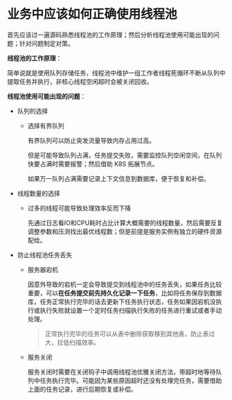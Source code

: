 # 业务中应该如何正确使用线程池

首先应该过一遍源码熟悉线程池的工作原理；然后分析线程池使用可能出现的问题；针对问题制定对策。

**线程池的工作原理**：

简单说就是使用队列存储任务，线程池中维护一组工作者线程死循环不断从队列中提取任务并执行，非核心线程空闲超时会被关闭回收。

**线程池使用可能出现的问题**：

+ 队列的选择

  + 选择有界队列

    有界队列可以防止突发流量导致内存占用过高。

    但是可能导致队列占满，任务提交失败，需要监控队列空闲空间，在队列快要占满时需要报警；然后借助 K8S 拓展节点。

    如果万一队列占满需要记录上下文信息到数据库，便于恢复和补偿。

+ 线程数量的选择

  + 过多的线程可能导致处理效率反而下降

    先通过日志看IO和CPU耗时占比计算大概需要的线程数量，然后需要反复调整参数和压测找出最优线程数；但是前提是服务实例有独立的硬件资源配给。

+ 防止线程池任务丢失

  + 服务器宕机

    因意外导致的宕机一定会导致提交到线程池中的任务丢失，如果任务比较重要，可以**在任务提交前先持久化记录一下任务**，比如将任务保存到数据库，任务正常执行完毕的话去更新下任务执行状态，任务如果因宕机没执行或执行失败就设置一个定时任务扫描执行失败的任务进行重试或者手动处理。

    > 正常执行完毕的任务可以从表中删除获取移到其他表，防止表过大，拉低扫描效率。

  + 服务关闭

    服务关闭时需要在关闭钩子中调用线程池优雅关闭方法，带超时地等待队列中任务执行完毕。可能因为某些原因超时还没有处理完任务，需要借助上面的任务记录，进行后期恢复或补偿。


